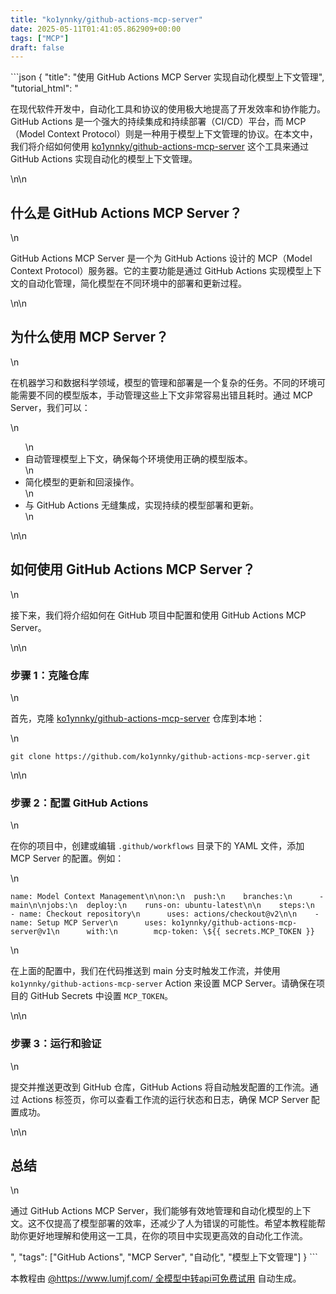 ```yaml
---
title: "ko1ynnky/github-actions-mcp-server"
date: 2025-05-11T01:41:05.862909+00:00
tags: ["MCP"]
draft: false
---
```


<p>```json
{
  "title": "使用 GitHub Actions MCP Server 实现自动化模型上下文管理",
  "tutorial_html": "<p>在现代软件开发中，自动化工具和协议的使用极大地提高了开发效率和协作能力。GitHub Actions 是一个强大的持续集成和持续部署（CI/CD）平台，而 MCP（Model Context Protocol）则是一种用于模型上下文管理的协议。在本文中，我们将介绍如何使用 <a href=\"https://github.com/ko1ynnky/github-actions-mcp-server\">ko1ynnky/github-actions-mcp-server</a> 这个工具来通过 GitHub Actions 实现自动化的模型上下文管理。</p>\n\n<h2>什么是 GitHub Actions MCP Server？</h2>\n<p>GitHub Actions MCP Server 是一个为 GitHub Actions 设计的 MCP（Model Context Protocol）服务器。它的主要功能是通过 GitHub Actions 实现模型上下文的自动化管理，简化模型在不同环境中的部署和更新过程。</p>\n\n<h2>为什么使用 MCP Server？</h2>\n<p>在机器学习和数据科学领域，模型的管理和部署是一个复杂的任务。不同的环境可能需要不同的模型版本，手动管理这些上下文非常容易出错且耗时。通过 MCP Server，我们可以：</p>\n<ul>\n<li>自动管理模型上下文，确保每个环境使用正确的模型版本。</li>\n<li>简化模型的更新和回滚操作。</li>\n<li>与 GitHub Actions 无缝集成，实现持续的模型部署和更新。</li>\n</ul>\n\n<h2>如何使用 GitHub Actions MCP Server？</h2>\n<p>接下来，我们将介绍如何在 GitHub 项目中配置和使用 GitHub Actions MCP Server。</p>\n\n<h3>步骤 1：克隆仓库</h3>\n<p>首先，克隆 <a href=\"https://github.com/ko1ynnky/github-actions-mcp-server\">ko1ynnky/github-actions-mcp-server</a> 仓库到本地：</p>\n<pre><code>git clone https://github.com/ko1ynnky/github-actions-mcp-server.git</code></pre>\n\n<h3>步骤 2：配置 GitHub Actions</h3>\n<p>在你的项目中，创建或编辑 <code>.github/workflows</code> 目录下的 YAML 文件，添加 MCP Server 的配置。例如：</p>\n<pre><code>name: Model Context Management\n\non:\n  push:\n    branches:\n      - main\n\njobs:\n  deploy:\n    runs-on: ubuntu-latest\n\n    steps:\n    - name: Checkout repository\n      uses: actions/checkout@v2\n\n    - name: Setup MCP Server\n      uses: ko1ynnky/github-actions-mcp-server@v1\n      with:\n        mcp-token: \${{ secrets.MCP_TOKEN }}</code></pre>\n<p>在上面的配置中，我们在代码推送到 main 分支时触发工作流，并使用 <code>ko1ynnky/github-actions-mcp-server</code> Action 来设置 MCP Server。请确保在项目的 GitHub Secrets 中设置 <code>MCP_TOKEN</code>。</p>\n\n<h3>步骤 3：运行和验证</h3>\n<p>提交并推送更改到 GitHub 仓库，GitHub Actions 将自动触发配置的工作流。通过 Actions 标签页，你可以查看工作流的运行状态和日志，确保 MCP Server 配置成功。</p>\n\n<h2>总结</h2>\n<p>通过 GitHub Actions MCP Server，我们能够有效地管理和自动化模型的上下文。这不仅提高了模型部署的效率，还减少了人为错误的可能性。希望本教程能帮助你更好地理解和使用这一工具，在你的项目中实现更高效的自动化工作流。</p>",
  "tags": ["GitHub Actions", "MCP Server", "自动化", "模型上下文管理"]
}
```</p><p>本教程由 <a href="https://www.lumjf.com/" target="_blank">@https://www.lumjf.com/ 全模型中转api可免费试用</a> 自动生成。</p>